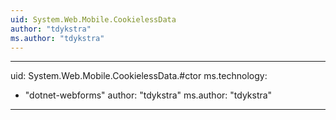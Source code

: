 ```yaml
---
uid: System.Web.Mobile.CookielessData
author: "tdykstra"
ms.author: "tdykstra"
---
```


---
uid: System.Web.Mobile.CookielessData.#ctor
ms.technology: 
  - "dotnet-webforms"
author: "tdykstra"
ms.author: "tdykstra"
---

